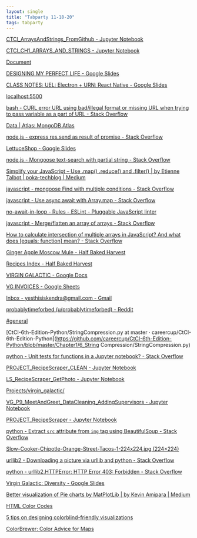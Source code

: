 ```yaml
---
layout: single
title: "Tabparty 11-18-20"
tags: tabparty
---
```



[CTCI_ArraysAndStrings_FromGithub - Jupyter Notebook](http://localhost:8888/notebooks/Projects/UJS/CTCI_ArraysAndStrings_FromGithub.ipynb)

[CTCI_CH1_ARRAYS_AND_STRINGS - Jupyter Notebook](http://localhost:8888/notebooks/Projects/UJS/CTCI_CH1_ARRAYS_AND_STRINGS.ipynb#)

[Document](https://claracaraway.github.io/command-center/)

[DESIGNING MY PERFECT LIFE - Google Slides](https://docs.google.com/presentation/d/1YgLLDwB3GaZEovmb7RASz1P0WT_OLp_KjrDQUSEVqHs/edit#slide=id.gac45a56393_0_5)

[CLASS NOTES: UEL: Electron + URN: React Native - Google Slides](https://docs.google.com/presentation/d/1EjKkRo_GLyVofHryzD5uuG8apyIZFXcTXMFgIo5AK-M/edit#slide=id.ga240a663f0_0_5)

[localhost:5500](http://localhost:5500/)

[bash - CURL error URL using bad/illegal format or missing URL when trying to pass variable as a part of URL - Stack Overflow](https://stackoverflow.com/questions/58059443/curl-error-url-using-bad-illegal-format-or-missing-url-when-trying-to-pass-var)

[Data | Atlas: MongoDB Atlas](https://cloud.mongodb.com/v2/5f7b69a19d786a5caa962635#metrics/replicaSet/5f7b6af403b967328ff5a3cb/explorer/test_recipe_db/test_recipes_ingredients_only/find)

[node.js - express res.send as result of promise - Stack Overflow](https://stackoverflow.com/questions/38187342/express-res-send-as-result-of-promise)

[LettuceShop - Google Slides](https://docs.google.com/presentation/d/13hBCIfJFdSEZ1GAbFYrNWl3wTw7SO-dXtrMdcQvk8hk/edit#slide=id.gac0f2bcdfc_0_52)

[node.js - Mongoose text-search with partial string - Stack Overflow](https://stackoverflow.com/questions/35152310/mongoose-text-search-with-partial-string)

[Simplify your JavaScript – Use .map()
.reduce()
and .filter() | by Etienne Talbot | poka-techblog | Medium](https://medium.com/poka-techblog/simplify-your-javascript-use-map-reduce-and-filter-bd02c593cc2d)

[javascript - mongoose Find with multiple conditions - Stack Overflow](https://stackoverflow.com/questions/33627238/mongoose-find-with-multiple-conditions)

[javascript - Use async await with Array.map - Stack Overflow](https://stackoverflow.com/questions/40140149/use-async-await-with-array-map)

[no-await-in-loop - Rules - ESLint - Pluggable JavaScript linter](https://eslint.org/docs/rules/no-await-in-loop)

[javascript - Merge/flatten an array of arrays - Stack Overflow](https://stackoverflow.com/questions/10865025/merge-flatten-an-array-of-arrays)

[How to calculate intersection of multiple arrays in JavaScript? And what does [equals: function] mean? - Stack Overflow](https://stackoverflow.com/questions/37320296/how-to-calculate-intersection-of-multiple-arrays-in-javascript-and-what-does-e)

[Ginger Apple Moscow Mule - Half Baked Harvest](https://www.halfbakedharvest.com/wprm_print/97228)

[Recipes Index - Half Baked Harvest](https://www.halfbakedharvest.com/category/recipes/)

[VIRGIN GALACTIC - Google Docs](https://docs.google.com/document/d/1be0jEEXOUMTYND-cjPnZgQHISERz2I3Q9pwfg2eUrUI/edit#)

[VG INVOICES - Google Sheets](https://docs.google.com/spreadsheets/d/1Hp5p3It9P56ur81rgjv4rYgTPSHKfD5mG20xx3rjgtk/edit#gid=2067745831)

[Inbox - yesthisiskendra@gmail.com - Gmail](https://mail.google.com/mail/u/0/#inbox)

[probablytimeforbed (u/probablytimeforbed) - Reddit](https://www.reddit.com/user/probablytimeforbed/)

[#general](https://discord.com/channels/772056021770043413/772056021770043416)

[CtCI-6th-Edition-Python/StringCompression.py at master · careercup/CtCI-6th-Edition-Python](https://github.com/careercup/CtCI-6th-Edition-Python/blob/master/Chapter1/6_String Compression/StringCompression.py)

[python - Unit tests for functions in a Jupyter notebook? - Stack Overflow](https://stackoverflow.com/questions/40172281/unit-tests-for-functions-in-a-jupyter-notebook)


[PROJECT_RecipeScraper_CLEAN - Jupyter Notebook](http://localhost:8888/notebooks/Projects/ipynb-recipe-scraper/PROJECT_RecipeScraper_CLEAN.ipynb#)

[LS_RecipeScraper_GetPhoto - Jupyter Notebook](http://localhost:8888/notebooks/Projects/ipynb-recipe-scraper/LS_RecipeScraper_GetPhoto.ipynb)

[Projects/virgin_galactic/](http://localhost:8888/tree/Projects/virgin_galactic)

[VG_P9_MeetAndGreet_DataCleaning_AddingSupervisors - Jupyter Notebook](http://localhost:8888/notebooks/Projects/virgin_galactic/VG_P9_MeetAndGreet_DataCleaning_AddingSupervisors.ipynb#)

[PROJECT_RecipeScraper - Jupyter Notebook](http://localhost:8888/notebooks/Projects/ipynb-recipe-scraper/PROJECT_RecipeScraper.ipynb)

[python - Extract `src` attribute from `img` tag using BeautifulSoup - Stack Overflow](https://stackoverflow.com/questions/43982002/extract-src-attribute-from-img-tag-using-beautifulsoup/47166671)

[Slow-Cooker-Chipotle-Orange-Street-Tacos-1-224x224.jpg (224×224)](https://www.halfbakedharvest.com/wp-content/uploads/2019/02/Slow-Cooker-Chipotle-Orange-Street-Tacos-1-224x224.jpg)

[urllib2 - Downloading a picture via urllib and python - Stack Overflow](https://stackoverflow.com/questions/3042757/downloading-a-picture-via-urllib-and-python)

[python - urllib2.HTTPError: HTTP Error 403: Forbidden - Stack Overflow](https://stackoverflow.com/questions/13303449/urllib2-httperror-http-error-403-forbidden)

[Virgin Galactic: Diversity - Google Slides](https://docs.google.com/presentation/d/1ZyoWbOb6TWs1yEoUv8vHYOWA-HkW8ao9BRm6Jgtz8kQ/edit#slide=id.gc6f980f91_0_0)

[Better visualization of Pie charts by MatPlotLib | by Kevin Amipara | Medium](https://medium.com/@kvnamipara/a-better-visualisation-of-pie-charts-by-matplotlib-935b7667d77f)

[HTML Color Codes](https://htmlcolorcodes.com/)

[5 tips on designing colorblind-friendly visualizations](https://www.tableau.com/about/blog/2016/4/examining-data-viz-rules-dont-use-red-green-together-53463)

[ColorBrewer: Color Advice for Maps](https://colorbrewer2.org/#type=sequential&scheme=YlGnBu&n=3)